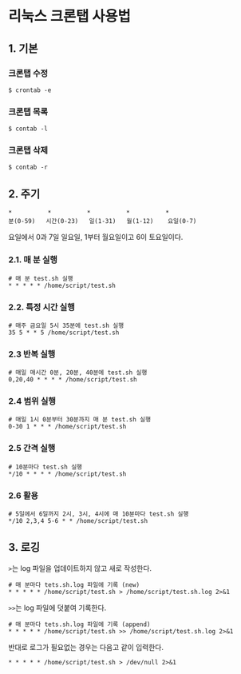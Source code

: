 # 리눅스 크론탭 사용법

## 1. 기본
### 크론탭 수정
```
$ crontab -e
```

### 크론탭 목록
```
$ contab -l
```

### 크론탭 삭제
```
$ contab -r
```

## 2. 주기
```
*          *          *          *          *
분(0-59)   시간(0-23)   일(1-31)   월(1-12)    요일(0-7)
```
요일에서 0과 7일 일요일, 1부터 월요일이고 6이 토요일이다.

### 2.1. 매 분 실행
```
# 매 분 test.sh 실행
* * * * * /home/script/test.sh
```

### 2.2. 특정 시간 실행
```
# 매주 금요일 5시 35분에 test.sh 실행
35 5 * * 5 /home/script/test.sh
```

### 2.3 반복 실행
```
# 매일 매시간 0분, 20분, 40분에 test.sh 실행
0,20,40 * * * * /home/script/test.sh
```

### 2.4 범위 실행
```
# 매일 1시 0분부터 30분까지 매 분 test.sh 실행
0-30 1 * * * /home/script/test.sh
```

### 2.5 간격 실행
```
# 10분마다 test.sh 실행
*/10 * * * * /home/script/test.sh
```

### 2.6 활용
```
# 5일에서 6일까지 2시, 3시, 4시에 매 10분마다 test.sh 실행
*/10 2,3,4 5-6 * * /home/script/test.sh
```

## 3. 로깅
`>`는 log 파일을 업데이트하지 않고 새로 작성한다.
```
# 매 분마다 tets.sh.log 파일에 기록 (new)
* * * * * /home/script/test.sh > /home/script/test.sh.log 2>&1
```

`>>`는 log 파일에 덧붙여 기록한다.

```
# 매 분마다 tets.sh.log 파일에 기록 (append)
* * * * * /home/script/test.sh >> /home/script/test.sh.log 2>&1
```

반대로 로그가 필요없는 경우는 다음고 같이 입력한다.
```
* * * * * /home/script/test.sh > /dev/null 2>&1
```
